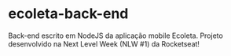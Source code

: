 # ecoleta-back-end
Back-end escrito em NodeJS da aplicação mobile Ecoleta. Projeto desenvolvido na Next Level Week (NLW #1) da Rocketseat!

[![<carlosdaniiel07>](https://circleci.com/gh/carlosdaniiel07/ecoleta-back-end.svg?style=shield)](https://circleci.com/)
